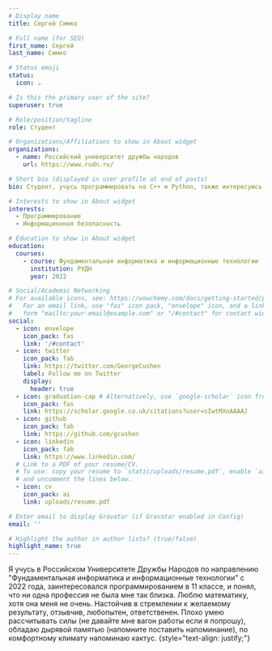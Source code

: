 ```yaml
---
# Display name
title: Сергей Симко

# Full name (for SEO)
first_name: Сергей
last_name: Симко

# Status emoji
status:
  icon: ☕️

# Is this the primary user of the site?
superuser: true

# Role/position/tagline
role: Студент

# Organizations/Affiliations to show in About widget
organizations:
  - name: Российский университет дружбы народов
    url: https://www.rudn.ru/

# Short bio (displayed in user profile at end of posts)
bio: Студент, учусь программировать на С++ и Python, также интересуюсь информационной безопасностью.

# Interests to show in About widget
interests:
  - Программирование
  - Информационная безопасность

# Education to show in About widget
education:
  courses:
    - course: Фундаментальная информатика и информационные технологии
      institution: РУДН
      year: 2022

# Social/Academic Networking
# For available icons, see: https://wowchemy.com/docs/getting-started/page-builder/#icons
#   For an email link, use "fas" icon pack, "envelope" icon, and a link in the
#   form "mailto:your-email@example.com" or "/#contact" for contact widget.
social:
  - icon: envelope
    icon_pack: fas
    link: '/#contact'
  - icon: twitter
    icon_pack: fab
    link: https://twitter.com/GeorgeCushen
    label: Follow me on Twitter
    display:
      header: true
  - icon: graduation-cap # Alternatively, use `google-scholar` icon from `ai` icon pack
    icon_pack: fas
    link: https://scholar.google.co.uk/citations?user=sIwtMXoAAAAJ
  - icon: github
    icon_pack: fab
    link: https://github.com/gcushen
  - icon: linkedin
    icon_pack: fab
    link: https://www.linkedin.com/
  # Link to a PDF of your resume/CV.
  # To use: copy your resume to `static/uploads/resume.pdf`, enable `ai` icons in `params.yaml`,
  # and uncomment the lines below.
  - icon: cv
    icon_pack: ai
    link: uploads/resume.pdf

# Enter email to display Gravatar (if Gravatar enabled in Config)
email: ''

# Highlight the author in author lists? (true/false)
highlight_name: true
---
```


Я учусь в Российском Университете Дружбы Народов по направлению "Фундаментальная информатика и информационные технологии" с 2022 года, заинтересовался программированием в 11 классе, и понял, что ни одна профессия не была мне так близка. Люблю математику, хотя она меня не очень. 
Настойчив в стремлении к желаемому результату, отзывчив, любопытен, ответственен. 
Плохо умею рассчитывать силы (не давайте мне вагон работы если я попрошу), обладаю дырявой памятью (напомните поставить напоминание), по комфортному климату напоминаю кактус.
{style="text-align: justify;"}
